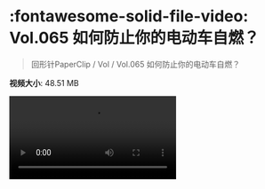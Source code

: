 # :fontawesome-solid-file-video: Vol.065 如何防止你的电动车自燃？

> 回形针PaperClip / Vol / Vol.065 如何防止你的电动车自燃？

**视频大小**: 48.51 MB

<div class="video"><video src="https://file.hsyhx.top/archive/PaperClip/Vol/065.mp4" controls preload>🤔 您的浏览器不支持 video 标签</video></div>